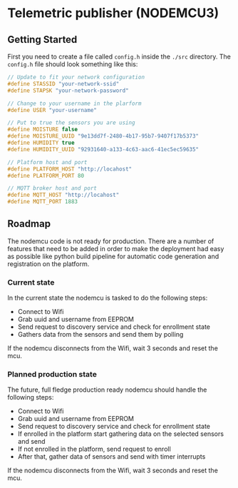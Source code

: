 # Telemetric publisher (NODEMCU3)

## Getting Started

First you need to create a file called `config.h` inside the `./src` directory. The `config.h` file should look something like this:

```cpp
// Update to fit your network configuration
#define STASSID "your-network-ssid"
#define STAPSK "your-network-password"

// Change to your username in the plarform
#define USER "your-username"

// Put to true the sensors you are using
#define MOISTURE false
#define MOISTURE_UUID "9e13dd7f-2480-4b17-95b7-9407f17b5373"
#define HUMIDITY true
#define HUMIDITY_UUID "92931640-a133-4c63-aac6-41ec5ec59635"

// Platform host and port
#define PLATFORM_HOST "http://locahost"
#define PLATFORM_PORT 80

// MQTT broker host and port
#define MQTT_HOST "http://locahost"
#define MQTT_PORT 1883
```

## Roadmap

The nodemcu code is not ready for production. There are a number of features that need to be added in order to make the deployment had easy as possible like python build pipeline for automatic code generation and registration on the platform.

### Current state

In the current state the nodemcu is tasked to do the following steps:

- Connect to Wifi
- Grab uuid and username from EEPROM
- Send request to discovery service and check for enrollment state
- Gathers data from the sensors and send them by polling

If the nodemcu disconnects from the Wifi, wait 3 seconds and reset the mcu.

### Planned production state

The future, full fledge production ready nodemcu should handle the following steps:

- Connect to Wifi
- Grab uuid and username from EEPROM
- Send request to discovery service and check for enrollment state
- If enrolled in the platform start gathering data on the selected sensors and send
- If not enrolled in the platform, send request to enroll
- After that, gather data of sensors and send with timer interrupts

If the nodemcu disconnects from the Wifi, wait 3 seconds and reset the mcu.